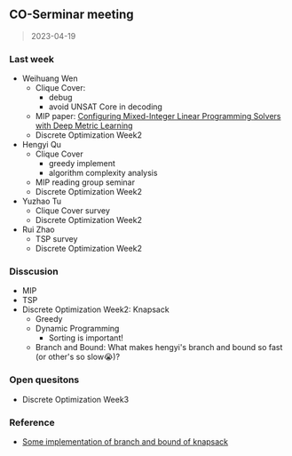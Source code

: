 ## CO-Serminar meeting

> 2023-04-19

### Last week

- Weihuang Wen
  - Clique Cover: 
    - debug
    - avoid UNSAT Core in decoding
  - MIP paper: [Configuring Mixed-Integer Linear Programming Solvers with Deep Metric Learning](https://openreview.net/forum?id=itmei3dxTQ5)
  - Discrete Optimization Week2
- Hengyi Qu
  - Clique Cover
    - greedy implement
    - algorithm complexity analysis
  - MIP reading group seminar
  - Discrete Optimization Week2
- Yuzhao Tu
  - Clique Cover survey
  - Discrete Optimization Week2
- Rui Zhao
  - TSP survey
  - Discrete Optimization Week2

### Disscusion

- MIP
- TSP
- Discrete Optimization Week2: Knapsack
  - Greedy
  - Dynamic Programming
    - Sorting is important!
  - Branch and Bound: What makes hengyi's branch and bound so fast (or other's so slow😭)?

### Open quesitons

- Discrete Optimization Week3

### Reference

- [Some implementation of branch and bound of knapsack](https://github.com/LOGO-CUHKSZ/CO-Store/tree/main/knapsack)

